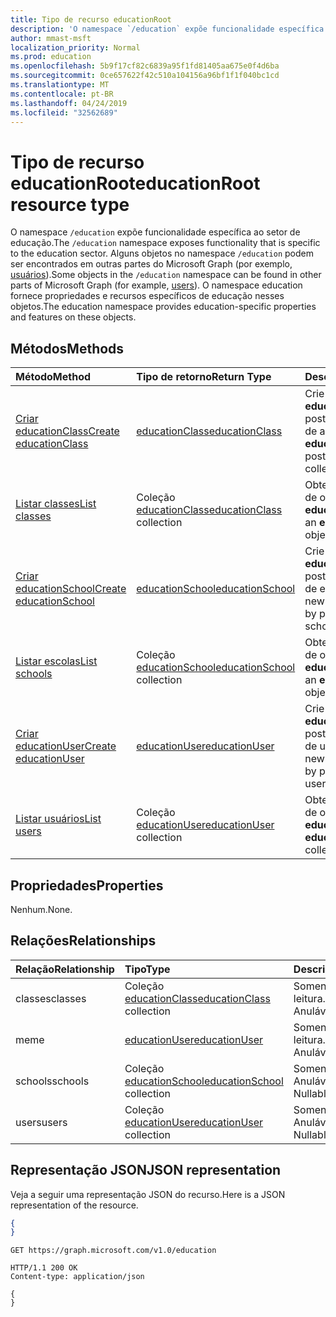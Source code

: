 ```yaml
---
title: Tipo de recurso educationRoot
description: 'O namespace `/education` expõe funcionalidade específica ao setor de educação. '
author: mmast-msft
localization_priority: Normal
ms.prod: education
ms.openlocfilehash: 5b9f17cf82c6839a95f1fd81405aa675e0f4d6ba
ms.sourcegitcommit: 0ce657622f42c510a104156a96bf1f1f040bc1cd
ms.translationtype: MT
ms.contentlocale: pt-BR
ms.lasthandoff: 04/24/2019
ms.locfileid: "32562689"
---
```

# <a name="educationroot-resource-type"></a><span data-ttu-id="7f016-103">Tipo de recurso educationRoot</span><span class="sxs-lookup"><span data-stu-id="7f016-103">educationRoot resource type</span></span>

<span data-ttu-id="7f016-104">O namespace `/education` expõe funcionalidade específica ao setor de educação.</span><span class="sxs-lookup"><span data-stu-id="7f016-104">The `/education` namespace exposes functionality that is specific to the education sector.</span></span> <span data-ttu-id="7f016-105">Alguns objetos no namespace `/education` podem ser encontrados em outras partes do Microsoft Graph (por exemplo, [usuários](user.md)).</span><span class="sxs-lookup"><span data-stu-id="7f016-105">Some objects in the `/education` namespace can be found in other parts of Microsoft Graph (for example, [users](user.md)).</span></span> <span data-ttu-id="7f016-106">O namespace education fornece propriedades e recursos específicos de educação nesses objetos.</span><span class="sxs-lookup"><span data-stu-id="7f016-106">The education namespace provides education-specific properties and features on these objects.</span></span>

## <a name="methods"></a><span data-ttu-id="7f016-107">Métodos</span><span class="sxs-lookup"><span data-stu-id="7f016-107">Methods</span></span>

| <span data-ttu-id="7f016-108">Método</span><span class="sxs-lookup"><span data-stu-id="7f016-108">Method</span></span>           | <span data-ttu-id="7f016-109">Tipo de retorno</span><span class="sxs-lookup"><span data-stu-id="7f016-109">Return Type</span></span>    |<span data-ttu-id="7f016-110">Descrição</span><span class="sxs-lookup"><span data-stu-id="7f016-110">Description</span></span>|
|:---------------|:--------|:----------|
|[<span data-ttu-id="7f016-111">Criar educationClass</span><span class="sxs-lookup"><span data-stu-id="7f016-111">Create educationClass</span></span>](../api/educationroot-post-classes.md) |[<span data-ttu-id="7f016-112">educationClass</span><span class="sxs-lookup"><span data-stu-id="7f016-112">educationClass</span></span>](educationclass.md)| <span data-ttu-id="7f016-113">Crie uma nova **educationClass** postando na coleção de aulas.</span><span class="sxs-lookup"><span data-stu-id="7f016-113">Create a new **educationClass** by posting to the classes collection.</span></span>|
|[<span data-ttu-id="7f016-114">Listar classes</span><span class="sxs-lookup"><span data-stu-id="7f016-114">List classes</span></span>](../api/educationroot-list-classes.md) |<span data-ttu-id="7f016-115">Coleção [educationClass](educationclass.md)</span><span class="sxs-lookup"><span data-stu-id="7f016-115">[educationClass](educationclass.md) collection</span></span>| <span data-ttu-id="7f016-116">Obtenha uma coleção de objetos **educationClass**.</span><span class="sxs-lookup"><span data-stu-id="7f016-116">Get an **educationClass** object collection.</span></span>|
|[<span data-ttu-id="7f016-117">Criar educationSchool</span><span class="sxs-lookup"><span data-stu-id="7f016-117">Create educationSchool</span></span>](../api/educationroot-post-schools.md) |[<span data-ttu-id="7f016-118">educationSchool</span><span class="sxs-lookup"><span data-stu-id="7f016-118">educationSchool</span></span>](educationschool.md)| <span data-ttu-id="7f016-119">Crie uma nova **educationSchool** postando na coleção de escolas.</span><span class="sxs-lookup"><span data-stu-id="7f016-119">Create a new **educationSchool** by posting to the schools collection.</span></span>|
|[<span data-ttu-id="7f016-120">Listar escolas</span><span class="sxs-lookup"><span data-stu-id="7f016-120">List schools</span></span>](../api/educationroot-list-schools.md) |<span data-ttu-id="7f016-121">Coleção [educationSchool](educationschool.md)</span><span class="sxs-lookup"><span data-stu-id="7f016-121">[educationSchool](educationschool.md) collection</span></span>| <span data-ttu-id="7f016-122">Obtenha uma coleção de objetos **educationSchool**.</span><span class="sxs-lookup"><span data-stu-id="7f016-122">Get an **educationSchool** object collection.</span></span>|
|[<span data-ttu-id="7f016-123">Criar educationUser</span><span class="sxs-lookup"><span data-stu-id="7f016-123">Create educationUser</span></span>](../api/educationroot-post-users.md) |[<span data-ttu-id="7f016-124">educationUser</span><span class="sxs-lookup"><span data-stu-id="7f016-124">educationUser</span></span>](educationuser.md)| <span data-ttu-id="7f016-125">Crie um novo **educationUser** postando na coleção de usuários.</span><span class="sxs-lookup"><span data-stu-id="7f016-125">Create a new **educationUser** by posting to the users collection.</span></span>|
|[<span data-ttu-id="7f016-126">Listar usuários</span><span class="sxs-lookup"><span data-stu-id="7f016-126">List users</span></span>](../api/educationroot-list-users.md) |<span data-ttu-id="7f016-127">Coleção [educationUser](educationuser.md)</span><span class="sxs-lookup"><span data-stu-id="7f016-127">[educationUser](educationuser.md) collection</span></span>| <span data-ttu-id="7f016-128">Obtenha uma coleção de objetos **educationUser**.</span><span class="sxs-lookup"><span data-stu-id="7f016-128">Get an **educationUser** object collection.</span></span>|

## <a name="properties"></a><span data-ttu-id="7f016-129">Propriedades</span><span class="sxs-lookup"><span data-stu-id="7f016-129">Properties</span></span>
<span data-ttu-id="7f016-130">Nenhum.</span><span class="sxs-lookup"><span data-stu-id="7f016-130">None.</span></span>

## <a name="relationships"></a><span data-ttu-id="7f016-131">Relações</span><span class="sxs-lookup"><span data-stu-id="7f016-131">Relationships</span></span>
| <span data-ttu-id="7f016-132">Relação</span><span class="sxs-lookup"><span data-stu-id="7f016-132">Relationship</span></span> | <span data-ttu-id="7f016-133">Tipo</span><span class="sxs-lookup"><span data-stu-id="7f016-133">Type</span></span>   |<span data-ttu-id="7f016-134">Descrição</span><span class="sxs-lookup"><span data-stu-id="7f016-134">Description</span></span>|
|:---------------|:--------|:----------|
|<span data-ttu-id="7f016-135">classes</span><span class="sxs-lookup"><span data-stu-id="7f016-135">classes</span></span>|<span data-ttu-id="7f016-136">Coleção [educationClass](educationclass.md)</span><span class="sxs-lookup"><span data-stu-id="7f016-136">[educationClass](educationclass.md) collection</span></span>| <span data-ttu-id="7f016-137">Somente leitura.</span><span class="sxs-lookup"><span data-stu-id="7f016-137">Read-only.</span></span> <span data-ttu-id="7f016-138">Anulável.</span><span class="sxs-lookup"><span data-stu-id="7f016-138">Nullable.</span></span>|
|<span data-ttu-id="7f016-139">me</span><span class="sxs-lookup"><span data-stu-id="7f016-139">me</span></span>|[<span data-ttu-id="7f016-140">educationUser</span><span class="sxs-lookup"><span data-stu-id="7f016-140">educationUser</span></span>](educationuser.md)| <span data-ttu-id="7f016-141">Somente leitura.</span><span class="sxs-lookup"><span data-stu-id="7f016-141">Read-only.</span></span> <span data-ttu-id="7f016-142">Anulável.</span><span class="sxs-lookup"><span data-stu-id="7f016-142">Nullable.</span></span>|
|<span data-ttu-id="7f016-143">schools</span><span class="sxs-lookup"><span data-stu-id="7f016-143">schools</span></span>|<span data-ttu-id="7f016-144">Coleção [educationSchool](educationschool.md)</span><span class="sxs-lookup"><span data-stu-id="7f016-144">[educationSchool](educationschool.md) collection</span></span>| <span data-ttu-id="7f016-p104">Somente leitura. Anulável.</span><span class="sxs-lookup"><span data-stu-id="7f016-p104">Read-only. Nullable.</span></span>|
|<span data-ttu-id="7f016-147">users</span><span class="sxs-lookup"><span data-stu-id="7f016-147">users</span></span>|<span data-ttu-id="7f016-148">Coleção [educationUser](educationuser.md)</span><span class="sxs-lookup"><span data-stu-id="7f016-148">[educationUser](educationuser.md) collection</span></span>| <span data-ttu-id="7f016-p105">Somente leitura. Anulável.</span><span class="sxs-lookup"><span data-stu-id="7f016-p105">Read-only. Nullable.</span></span>|

## <a name="json-representation"></a><span data-ttu-id="7f016-151">Representação JSON</span><span class="sxs-lookup"><span data-stu-id="7f016-151">JSON representation</span></span>
<span data-ttu-id="7f016-152">Veja a seguir uma representação JSON do recurso.</span><span class="sxs-lookup"><span data-stu-id="7f016-152">Here is a JSON representation of the resource.</span></span>

<!--{
  "blockType": "resource",
  "optionalProperties": [],
  "baseType": "microsoft.graph.entity",
  "@odata.type": "microsoft.graph.educationRoot"
}-->

```json
{
}
```

<!-- {
  "blockType": "request",
  "name": "get_education"
}-->
```http
GET https://graph.microsoft.com/v1.0/education
```

<!-- {
  "blockType": "response",
  "truncated": true,
  "@odata.type": "microsoft.graph.educationRoot"
} -->
```http
HTTP/1.1 200 OK
Content-type: application/json

{
}
```

<!-- uuid: 8fcb5dbc-d5aa-4681-8e31-b001d5168d79
2015-10-25 14:57:30 UTC -->
<!-- {
  "type": "#page.annotation",
  "description": "educationRoot resource",
  "keywords": "",
  "section": "documentation",
  "tocPath": ""
}-->
